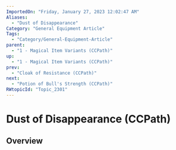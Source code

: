 ```yaml
---
ImportedOn: "Friday, January 27, 2023 12:02:47 AM"
Aliases:
  - "Dust of Disappearance"
Category: "General Equipment Article"
Tags:
  - "Category/General-Equipment-Article"
parent:
  - "1 - Magical Item Variants (CCPath)"
up:
  - "1 - Magical Item Variants (CCPath)"
prev:
  - "Cloak of Resistance (CCPath)"
next:
  - "Potion of Bull's Strength (CCPath)"
RWtopicId: "Topic_2301"
---
```

# Dust of Disappearance (CCPath)
## Overview
